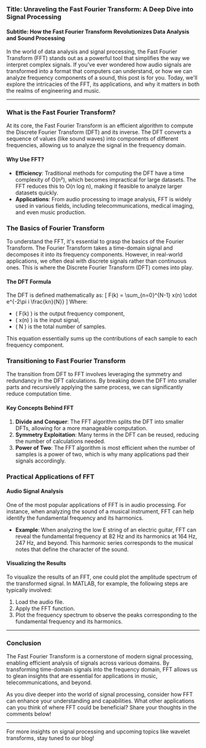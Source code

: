 ### Title: Unraveling the Fast Fourier Transform: A Deep Dive into Signal Processing
#### Subtitle: How the Fast Fourier Transform Revolutionizes Data Analysis and Sound Processing

In the world of data analysis and signal processing, the Fast Fourier Transform (FFT) stands out as a powerful tool that simplifies the way we interpret complex signals. If you've ever wondered how audio signals are transformed into a format that computers can understand, or how we can analyze frequency components of a sound, this post is for you. Today, we'll explore the intricacies of the FFT, its applications, and why it matters in both the realms of engineering and music.

* * *

### What is the Fast Fourier Transform?

At its core, the Fast Fourier Transform is an efficient algorithm to compute the Discrete Fourier Transform (DFT) and its inverse. The DFT converts a sequence of values (like sound waves) into components of different frequencies, allowing us to analyze the signal in the frequency domain. 

#### Why Use FFT?

- **Efficiency**: Traditional methods for computing the DFT have a time complexity of O(n²), which becomes impractical for large datasets. The FFT reduces this to O(n log n), making it feasible to analyze larger datasets quickly.
- **Applications**: From audio processing to image analysis, FFT is widely used in various fields, including telecommunications, medical imaging, and even music production.

### The Basics of Fourier Transform

To understand the FFT, it's essential to grasp the basics of the Fourier Transform. The Fourier Transform takes a time-domain signal and decomposes it into its frequency components. However, in real-world applications, we often deal with discrete signals rather than continuous ones. This is where the Discrete Fourier Transform (DFT) comes into play.

#### The DFT Formula

The DFT is defined mathematically as:
\[ 
F(k) = \sum_{n=0}^{N-1} x(n) \cdot e^{-2\pi i \frac{kn}{N}} 
\]
Where:
- \( F(k) \) is the output frequency component,
- \( x(n) \) is the input signal,
- \( N \) is the total number of samples.

This equation essentially sums up the contributions of each sample to each frequency component.

### Transitioning to Fast Fourier Transform

The transition from DFT to FFT involves leveraging the symmetry and redundancy in the DFT calculations. By breaking down the DFT into smaller parts and recursively applying the same process, we can significantly reduce computation time.

#### Key Concepts Behind FFT

1. **Divide and Conquer**: The FFT algorithm splits the DFT into smaller DFTs, allowing for a more manageable computation.
2. **Symmetry Exploitation**: Many terms in the DFT can be reused, reducing the number of calculations needed.
3. **Power of Two**: The FFT algorithm is most efficient when the number of samples is a power of two, which is why many applications pad their signals accordingly.

### Practical Applications of FFT

#### Audio Signal Analysis

One of the most popular applications of FFT is in audio processing. For instance, when analyzing the sound of a musical instrument, FFT can help identify the fundamental frequency and its harmonics. 

- **Example**: When analyzing the low E string of an electric guitar, FFT can reveal the fundamental frequency at 82 Hz and its harmonics at 164 Hz, 247 Hz, and beyond. This harmonic series corresponds to the musical notes that define the character of the sound.

#### Visualizing the Results

To visualize the results of an FFT, one could plot the amplitude spectrum of the transformed signal. In MATLAB, for example, the following steps are typically involved:

1. Load the audio file.
2. Apply the FFT function.
3. Plot the frequency spectrum to observe the peaks corresponding to the fundamental frequency and its harmonics.

* * *

### Conclusion

The Fast Fourier Transform is a cornerstone of modern signal processing, enabling efficient analysis of signals across various domains. By transforming time-domain signals into the frequency domain, FFT allows us to glean insights that are essential for applications in music, telecommunications, and beyond. 

As you dive deeper into the world of signal processing, consider how FFT can enhance your understanding and capabilities. What other applications can you think of where FFT could be beneficial? Share your thoughts in the comments below!

* * *

For more insights on signal processing and upcoming topics like wavelet transforms, stay tuned to our blog!